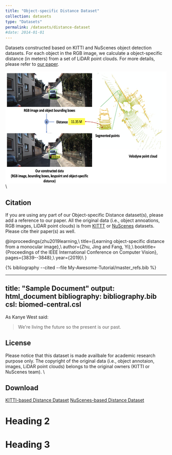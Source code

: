 ```yaml
---
title: "Object-specific Distance Dataset"
collection: datasets
type: "Datasets"
permalink: /datasets/distance-dataset
#date: 2014-01-01
---
```


Datasets constructed based on KITTI and NuScenes object detection datasets. For each object in the RGB image, we calculate a object-specific distance (in meters) from a set of LiDAR point clouds. For more details, please refer to [our paper](https://openaccess.thecvf.com/content_ICCV_2019/papers/Zhu_Learning_Object-Specific_Distance_From_a_Monocular_Image_ICCV_2019_paper.pdf). 

<img src="/images/DistanceDataset.png" alt="drawing" align="left" width="600" height="350"/>  

\\


Citation
--------
If you are using any part of our Object-specific Distance dataset(s), please add a reference to our paper. All the original data (i.e., object annoations, RGB images, LiDAR point clouds) is from [KITTT](http://www.cvlibs.net/datasets/kitti/eval_object.php?obj_benchmark=3d) or [NuScenes](https://www.nuscenes.org) datasets. Please cite their paper(s) as well. 

@inproceedings{zhu2019learning,\\
  title={Learning object-specific distance from a monocular image},\\
  author={Zhu, Jing and Fang, Yi},\\
  booktitle={Proceedings of the IEEE International Conference on Computer Vision},\
  pages={3839--3848},\\
  year={2019}\\
}

{% bibliography --cited --file My-Awesome-Tutorial/master_refs.bib  %}

---
title: "Sample Document"
output: html_document
bibliography: bibliography.bib
csl: biomed-central.csl
---

As Kanye West said:

> We're living the future so
> the present is our past.


License
--------
Please notice that this dataset is made availbale for academic research purpose only. The copyright of the original data (i.e., object annotaion, images, LiDAR point clouds) belongs to the original owners (KITTI or NuScenes team). \\


Download
--------
[KITTI-based Distance Dataset]()
[NuScenes-based Distance Dataset]()




Heading 2
======

Heading 3
======

